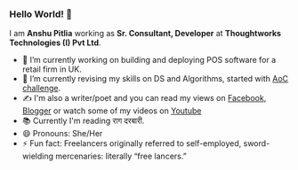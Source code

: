### Hello World! 👋

I am **Anshu Pitlia** working as **Sr. Consultant, Developer** at **Thoughtworks Technologies (I) Pvt Ltd**.

 - 🔭 I’m currently working on building and deploying POS software for a retail firm in UK.
 - 🌱 I’m currently revising my skills on DS and Algorithms, started with [AoC challenge](https://adventofcode.com/).
 - ✍️ I'm also a writer/poet and you can read my views on [Facebook]( https://www.facebook.com/anshu.pitlia/), [Blogger](http://anshupitlia.blogspot.com/) or watch some of my videos on [Youtube](https://www.youtube.com/watch?v=6Ja0RWcgwoI)
 - 📚 Currently I'm reading राग दरबारी. 
 - 😄 Pronouns: She/Her
 - ⚡  Fun fact: Freelancers originally referred to self-employed, sword-wielding mercenaries: literally “free lancers.”
 
<!--
**anshupitlia/anshupitlia** is a ✨ _special_ ✨ repository because its `README.md` (this file) appears on your GitHub profile.

Here are some ideas to get you started:

- 🔭 I’m currently working on ...
- 🌱 I’m currently learning ...
- 👯 I’m looking to collaborate on ...
- 🤔 I’m looking for help with ...
- 💬 Ask me about ...
- 📫 How to reach me: ...
- 😄 Pronouns: ...
- ⚡ Fun fact: ...
-->
